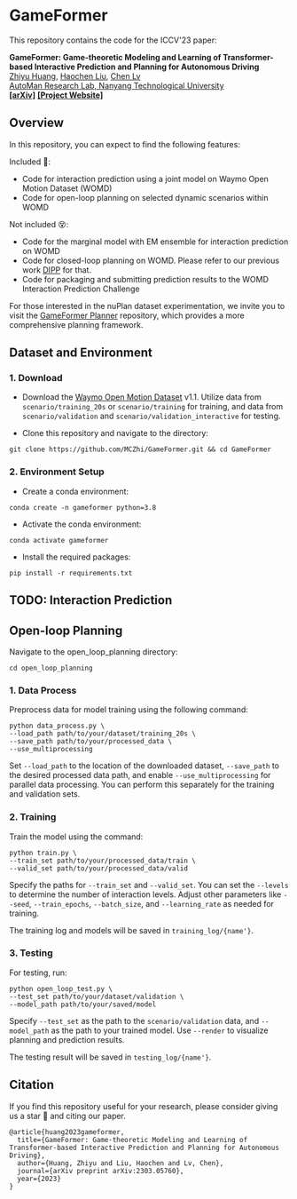 # GameFormer

This repository contains the code for the ICCV'23 paper:

**GameFormer: Game-theoretic Modeling and Learning of Transformer-based Interactive Prediction and Planning for Autonomous Driving**
<br> [Zhiyu Huang](https://mczhi.github.io/), [Haochen Liu](https://scholar.google.com/citations?user=iizqKUsAAAAJ&hl=en), [Chen Lv](https://scholar.google.com/citations?user=UKVs2CEAAAAJ&hl=en) 
<br> [AutoMan Research Lab, Nanyang Technological University](https://lvchen.wixsite.com/automan)
<br> **[[arXiv]](https://arxiv.org/abs/2303.05760)**&nbsp;**[[Project Website]](https://mczhi.github.io/GameFormer/)**

## Overview
In this repository, you can expect to find the following features:

Included 🤟:
* Code for interaction prediction using a joint model on Waymo Open Motion Dataset (WOMD)
* Code for open-loop planning on selected dynamic scenarios within WOMD

Not included 😵:
* Code for the marginal model with EM ensemble for interaction prediction on WOMD
* Code for closed-loop planning on WOMD. Please refer to our previous work [DIPP](https://github.com/MCZhi/DIPP) for that.
* Code for packaging and submitting prediction results to the WOMD Interaction Prediction Challenge

For those interested in the nuPlan dataset experimentation, we invite you to visit the [GameFormer Planner](https://github.com/MCZhi/GameFormer-Planner) repository, which provides a more comprehensive planning framework.

## Dataset and Environment
### 1. Download
- Download the [Waymo Open Motion Dataset](https://waymo.com/open/download/) v1.1. Utilize data from ```scenario/training_20s``` or ```scenario/training``` for training, and data from ```scenario/validation``` and ```scenario/validation_interactive``` for testing.

- Clone this repository and navigate to the directory:
```
git clone https://github.com/MCZhi/GameFormer.git && cd GameFormer
```

### 2. Environment Setup
- Create a conda environment:
```
conda create -n gameformer python=3.8
```

- Activate the conda environment:
```
conda activate gameformer
```

- Install the required packages:
```
pip install -r requirements.txt
```

## TODO: Interaction Prediction


## Open-loop Planning 
Navigate to the open_loop_planning directory:
```
cd open_loop_planning
```

### 1. Data Process
Preprocess data for model training using the following command:
```
python data_process.py \
--load_path path/to/your/dataset/training_20s \
--save_path path/to/your/processed_data \
--use_multiprocessing
```

Set ```--load_path``` to the location of the downloaded dataset, ```--save_path``` to the desired processed data path, and enable ```--use_multiprocessing``` for parallel data processing. You can perform this separately for the training and validation sets.

### 2. Training
Train the model using the command:
```
python train.py \
--train_set path/to/your/processed_data/train \
--valid_set path/to/your/processed_data/valid
```

Specify the paths for ```--train_set``` and ```--valid_set```. You can set the ```--levels``` to determine the number of interaction levels. Adjust other parameters like ```--seed```, ```--train_epochs```, ```--batch_size```, and ```--learning_rate``` as needed for training.

The training log and models will be saved in ```training_log/{name'}```.

### 3. Testing
For testing, run:
```
python open_loop_test.py \
--test_set path/to/your/dataset/validation \
--model_path path/to/your/saved/model
```

Specify ```--test_set``` as the path to the ```scenario/validation``` data, and ```--model_path``` as the path to your trained model. Use ```--render``` to visualize planning and prediction results.

The testing result will be saved in ```testing_log/{name'}```.

## Citation
If you find this repository useful for your research, please consider giving us a star &#127775; and citing our paper.

```angular2html
@article{huang2023gameformer,
  title={GameFormer: Game-theoretic Modeling and Learning of Transformer-based Interactive Prediction and Planning for Autonomous Driving},
  author={Huang, Zhiyu and Liu, Haochen and Lv, Chen},
  journal={arXiv preprint arXiv:2303.05760},
  year={2023}
}
```
